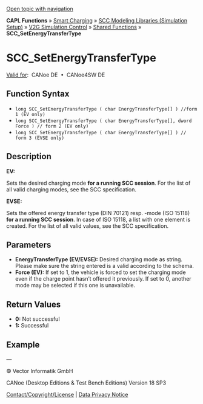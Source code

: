 [Open topic with navigation](../../../../../CANoeDEFamily.htm#Topics/CAPLFunctions/SmartCharging/Functions/CAPLfunctionSCCSetEnergyTransferType.md)

**CAPL Functions** » [Smart Charging](../CAPLFunctionsSmartChargingOverview.md) » [SCC Modeling Libraries (Simulation Setup)](../CAPLFunctionsSmartChargingOverview.md#BMNodeayerDLL) » [V2G Simulation Control](../CAPLFunctionsSmartChargingOverview.md#V2GSimControl) » [Shared Functions](../CAPLFunctionsSmartChargingOverview.md#V2GSimControl) » **SCC_SetEnergyTransferType**

# SCC_SetEnergyTransferType

[Valid for](../../../Shared/FeatureAvailability.md):  CANoe DE  •  CANoe4SW DE

## Function Syntax

- `long SCC_SetEnergyTransferType ( char EnergyTransferType[] ) //form 1 (EV only)`
- `long SCC_SetEnergyTransferType ( char EnergyTransferType[], dword Force ) // form 2 (EV only)`
- `long SCC_SetEnergyTransferType ( char EnergyTransferType[] ) // form 3 (EVSE only)`

## Description

**EV:**

Sets the desired charging mode **for a running SCC session**. For the list of all valid charging modes, see the SCC specification.

**EVSE:**

Sets the offered energy transfer type (DIN 70121) resp. -mode (ISO 15118) **for a running SCC session**. In case of ISO 15118, a list with one element is created. For the list of all valid values, see the SCC specification.

## Parameters

- **EnergyTransferType (EV/EVSE):** Desired charging mode as string. Please make sure the string entered is a valid according to the schema.
- **Force (EV):** If set to 1, the vehicle is forced to set the charging mode even if the charge point hasn’t offered it previously. If set to 0, another mode may be selected if this one is unavailable.

## Return Values

- **0:** Not successful
- **1:** Successful

## Example

—

© Vector Informatik GmbH

CANoe (Desktop Editions & Test Bench Editions) Version 18 SP3

[Contact/Copyright/License](../../../Shared/ContactCopyrightLicense.md) | [Data Privacy Notice](https://www.vector.com/int/en/company/get-info/privacy-policy/)
